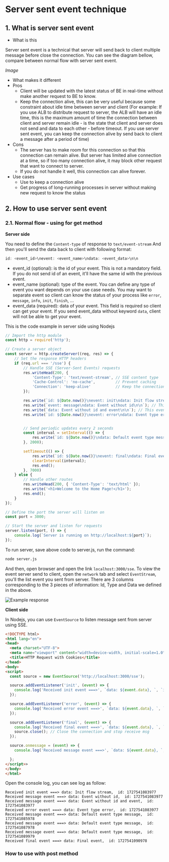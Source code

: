# Server sent event technique

## 1. What is server sent event
- What is this

Server sent event is a technical that server will send back to client multiple message before close the connection.
You can see the diagram bellow, compare between normal flow with server sent event.

*Image*

- What makes it different
- Pros
  - Client will be updated with the latest status of BE in real-time without make another request to BE to know.
  - Keep the connection alive, this can be very useful because some constraint about idle time between server and client (For example: If you use ALB to distribute request to server, the ALB will have an idle time, this is the maximum amount of time the connection between client and server remain idle - is the state that client and server does not send and data to each other - before timeout. If you use server sent event, you can keep the connection alive by send back to client a message after a period of time)
- Cons
  - The server has to make room for this connection so that this connection can remain alive. But server has limited alive connection at a time, so if too many connection alive, it may block other request that want to connect to server.
  - If you do not handle it well, this connection can alive forever.
- Use cases
  - Use to keep a connection alive
  - Get progress of long-running processes in server without making new request to know the status

## 2. How to use server sent event

### 2.1. Normal flow - using for get method

**Server side**

You need to define the `Content-type` of response to `text/event-stream`
And then you'll send the data back to client with following format:

```js
id: <event_id>\nevent: <event_name>\ndata: <event_data>\n\n
```

- event_id (optional): is the id of your event. This is not a mandatory field. If you do not send id of an event, it'll have the same id with the previous event.
- event_name (optional): type of the event. You can define any type of event you want depends on your use case needs. You may want to separate event so client can know the status of your process like `error`, `message`, `info`, `init`, `finish`, ...
- event_data (required): data of your event. This field is required so client can get your event. If you send event_data without keyword `data`, client will not be able to get your event.

This is the code example in server side using Nodejs

```js
// Import the http module
const http = require('http');

// Create a server object
const server = http.createServer((req, res) => {
    // Set the response HTTP headers
    if (req.url === '/sse') {
        // Handle SSE (Server-Sent Events) requests
        res.writeHead(200, {
            'Content-Type': 'text/event-stream', // SSE content type
            'Cache-Control': 'no-cache',         // Prevent caching
            'Connection': 'keep-alive'           // Keep the connection alive
        });

        res.write(`id: ${Date.now()}\nevent: init\ndata: Init flow stream\n\n`);
        res.write(`event: message\ndata: Event without id\n\n`); // This event has no id, so the id of this event will be the same as the above event
        res.write(`data: Event without id and event\n\n`); // This event has no id and type, so the id of this event will be the same as the above event and the type is setted to default value (message)
        res.write(`id: ${Date.now()}\nevent: error\ndata: Event type error\n\n`);


        // Send periodic updates every 2 seconds
        const interval = setInterval(() => {
            res.write(`id: ${Date.now()}\ndata: Default event type message\n\n`);
        }, 2000);

        setTimeout(() => {
            res.write(`id: ${Date.now()}\nevent: final\ndata: Final event\n\n`);
            clearInterval(interval);
            res.end();
        }, 7000)
    } else {
        // Handle other routes
        res.writeHead(200, { 'Content-Type': 'text/html' });
        res.write('<h1>Welcome to the Home Page!</h1>');
        res.end();
    }
});

// Define the port the server will listen on
const port = 3000;

// Start the server and listen for requests
server.listen(port, () => {
    console.log(`Server is running on http://localhost:${port}`);
});
```

To run server, save above code to server.js, run the command:

```bash
node server.js
```

And then, open browser and open the link `localhost:3000/sse`. To view the event server send to client, open the `network` tab and select `EventStream`, you'll the list event you sent from server.
There are 3 columns corresponding to the 3 pieces of information: Id, Type and Data we defined in the above.

![Example response](https://depresseddeveloper.cloud/media/images/sharing/eventstream_example_from_server.png)

**Client side**

In Nodejs, you can use `EventSource` to listen message sent from server using SSE.

```html
<!DOCTYPE html>
<html lang="en">
<head>
  <meta charset="UTF-8">
  <meta name="viewport" content="width=device-width, initial-scale=1.0">
  <title>HTTP Request with Cookies</title>
</head>
<body>
<script>
  const source = new EventSource('http://localhost:3000/sse');

  source.addEventListener('init', (event) => {
    console.log('Received init event ===>', `data: ${event.data}, `, `id: ${event.lastEventId}`);
  });

  source.addEventListener('error', (event) => {
    console.log('Received error event ===>', `data: ${event.data}, `, `id: ${event.lastEventId}`);
  });

  source.addEventListener('final', (event) => {
    console.log('Received final event ===>', `data: ${event.data}, `, `id: ${event.lastEventId}`);
    source.close(); // Close the connection and stop receive msg
  });

  source.onmessage = (event) => {
    console.log('Received message event ===>', `data: ${event.data}, `, `id: ${event.lastEventId}`);

  };
</script>>
</body>
</html>
```

Open the console log, you can see log as follow:

```text
Received init event ===> data: Init flow stream,  id: 1727541083977
Received message event ===> data: Event without id,  id: 1727541083977
Received message event ===> data: Event without id and event,  id: 1727541083977
Received error event ===> data: Event type error,  id: 1727541083977
Received message event ===> data: Default event type message,  id: 1727541085978
Received message event ===> data: Default event type message,  id: 1727541087978
Received message event ===> data: Default event type message,  id: 1727541089979
Received final event ===> data: Final event,  id: 1727541090978
```

### How to use with post method